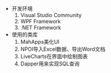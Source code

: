 * 开发环境
    1. Visual Studio Community
    2. WPF Framework
    3. .NET Framework
* 使用的类库
    1. MahApps美化UI
    2. NPOI导入Excel数据、导出Word文档
    3. LiveCharts在界面中绘制图表
    4. Dapper用来实现SQL查询